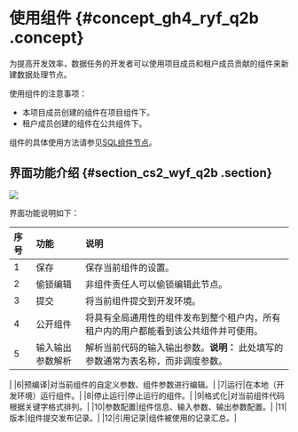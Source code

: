 # 使用组件 {#concept_gh4_ryf_q2b .concept}

为提高开发效率，数据任务的开发者可以使用项目成员和租户成员贡献的组件来新建数据处理节点。

使用组件的注意事项：

-   本项目成员创建的组件在项目组件下。
-   租户成员创建的组件在公共组件下。

组件的具体使用方法请参见[SQL组件节点](cn.zh-CN/使用指南/数据开发/节点类型/SQL组件节点.md#)。

## 界面功能介绍 {#section_cs2_wyf_q2b .section}

![](http://static-aliyun-doc.oss-cn-hangzhou.aliyuncs.com/assets/img/16312/15507164937947_zh-CN.png)

界面功能说明如下：

|序号|功能|说明|
|:-|:-|:-|
|1|保存|保存当前组件的设置。|
|2|偷锁编辑|非组件责任人可以偷锁编辑此节点。|
|3|提交|将当前组件提交到开发环境。|
|4|公开组件|将具有全局通用性的组件发布到整个租户内，所有租户内的用户都能看到该公共组件并可使用。|
|5|输入输出参数解析|解析当前代码的输入输出参数。**说明：** 此处填写的参数通常为表名称，而非调度参数。

|
|6|预编译|对当前组件的自定义参数、组件参数进行编辑。|
|7|运行|在本地（开发环境）运行组件。|
|8|停止运行|停止运行的组件。|
|9|格式化|对当前组件代码根据关键字格式排列。|
|10|参数配置|组件信息、输入参数、输出参数配置。|
|11|版本|组件提交发布记录。|
|12|引用记录|组件被使用的记录汇总。|

